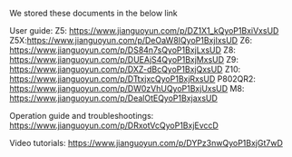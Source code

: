 We stored these documents in the below link

User guide:
Z5: https://www.jianguoyun.com/p/DZ1X1_kQyoP1BxiVxsUD 
Z5X:https://www.jianguoyun.com/p/DeOaW8IQyoP1BxjIxsUD 
Z6: https://www.jianguoyun.com/p/DS84n7sQyoP1BxjLxsUD 
Z8: https://www.jianguoyun.com/p/DUEAjS4QyoP1BxjMxsUD 
Z9: https://www.jianguoyun.com/p/DXZ-dBcQyoP1BxjQxsUD 
Z10: https://www.jianguoyun.com/p/DTtxjxcQyoP1BxjRxsUD 
P802QR2: https://www.jianguoyun.com/p/DW0zVhUQyoP1BxjUxsUD 
M8: https://www.jianguoyun.com/p/DealOtEQyoP1BxjaxsUD 

Operation guide and troubleshootings:
https://www.jianguoyun.com/p/DRxotVcQyoP1BxjEvccD

Video tutorials:
https://www.jianguoyun.com/p/DYPz3nwQyoP1BxjGt7wD

